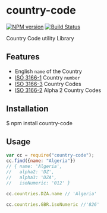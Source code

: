 # country-code
[![NPM version](https://badge.fury.io/js/country-code.svg)](http://badge.fury.io/js/country-code)  [![Build Status](https://travis-ci.org/ckaatz-nokia/cc.svg?branch=master)](https://travis-ci.org/ckaatz-nokia/cc)

Country Code utility Library

## Features

* English `name` of the Country
* [ISO 3166-1](https://en.wikipedia.org/wiki/ISO_3166-1_numeric) Country `number`
* [ISO 3166-3](https://en.wikipedia.org/wiki/ISO_3166-1_alpha-3) Country Codes
* [ISO 3166-2](https://en.wikipedia.org/wiki/ISO_3166-2) Alpha 2 Country Codes

## Installation

  $ npm install country-code

## Usage
  
  ```javascript
  var cc = require("country-code");
  cc.find({name: "Algeria"})
  // { name: 'Algeria',
  //   alpha2: 'DZ',
  //   alpha3: 'DZA',
  //   isoNumeric: '012' }

  cc.countries.DZA.name // 'Algeria'

  cc.countries.GBR.isoNumeric //'826'
  ```